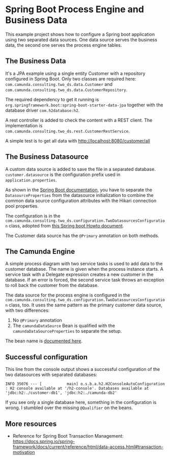 # Spring Boot Process Engine and Business Data

This example project shows how to configure a Spring boot application using two 
separated data sources. One data source serves the business data, the second one serves 
the process engine tables.

## The Business Data

It's a JPA example using a single entity Customer with a repository configured in 
Spring Boot. Only two classes are required here: `com.camunda.consulting.two_ds.data.Customer` 
and `com.camunda.consulting.two_ds.data.CustomerRepository`.

The required dependency to get it running is `org.springframework.boot:spring-boot-starter-data-jpa` 
together with the database driver `com.h2database:h2`.

A rest controller is added to check the content with a REST client. The implementation is 
`com.camunda.consulting.two_ds.rest.CustomerRestService`.

A simple test is to get all data with [http://localhost:8080/customer/all](http://localhost:8080/customer/all)

## The Business Datasource

A custom data source is added to save the file in a separated database. `customer.datasource` 
is the configuration prefix used in `application.properties`.

As shown in the [Spring Boot documentation](https://docs.spring.io/spring-boot/docs/current/reference/htmlsingle/#howto.data-access.configure-custom-datasource), 
you have to separate the `DatasourceProperties` from the datasource initialization 
to combine the common data source configuration attributes with the Hikari connection pool properties.

The configuration is in the `com.camunda.consulting.two_ds.configuration.TwoDatasourcesConfiguration` class, adopted from
[this Spring boot Howto document](https://docs.spring.io/spring-boot/docs/current/reference/htmlsingle/#howto.data-access.configure-two-datasources).

The Customer data source has the `@Primary` annotation on both methods.

## The Camunda Engine

A simple process diagram with two service tasks is used to add data to the customer database. 
The name is given when the process instance starts. A service task with a Delegate expression 
creates a new customer in the database. If an error is forced, the second service task throws 
an exception to roll back the customer from the database.

The data source for the process engine is configured in the
`com.camunda.consulting.two_ds.configuration.TwoDatasourcesConfiguration` 
class, too. It uses the same pattern as the primary customer data source, with two differences:
1. No `@Primary` annotation
2. The `camundaDataSource` Bean is qualified with the `camundaDataSourceProperties` to separate the setup.

The bean name is [documented here](https://docs.camunda.org/manual/7.18/user-guide/spring-boot-integration/configuration/#defaultdatasourceconfiguration).

## Successful configuration

This line from the console output shows a successful configuration of the two datasources with separated databases:

```
INFO 35076 --- [           main] o.s.b.a.h2.H2ConsoleAutoConfiguration    : H2 console available at '/h2-console'. Databases available at 'jdbc:h2:./customer-db1', 'jdbc:h2:./camunda-db2'
```

If you see only a single database here, something in the configuration is wrong. 
I stumbled over the missing `@Qualifier` on the beans.


## More resources

* Reference for Spring Boot Transaction Management: https://docs.spring.io/spring-framework/docs/current/reference/html/data-access.html#transaction-motivation 
 
